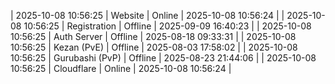 | 2025-10-08 10:56:25 | Website | Online | 2025-10-08 10:56:24 |
| 2025-10-08 10:56:25 | Registration | Offline | 2025-09-09 16:40:23 |
| 2025-10-08 10:56:25 | Auth Server | Offline | 2025-08-18 09:33:31 |
| 2025-10-08 10:56:25 | Kezan (PvE) | Offline | 2025-08-03 17:58:02 |
| 2025-10-08 10:56:25 | Gurubashi (PvP) | Offline | 2025-08-23 21:44:06 |
| 2025-10-08 10:56:25 | Cloudflare | Online | 2025-10-08 10:56:24 |
